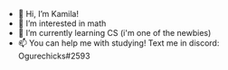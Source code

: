 - 👋 Hi, I’m Kamila!
- 👀 I’m interested in math
- 🌱 I’m currently learning CS (i'm one of the newbies)
- 📫 You can help me with studying! Text me in discord: Ogurechicks#2593

<!---
Ogururu/Ogururu is a ✨ special ✨ repository because its `README.md` (this file) appears on your GitHub profile.
You can click the Preview link to take a look at your changes.
--->
